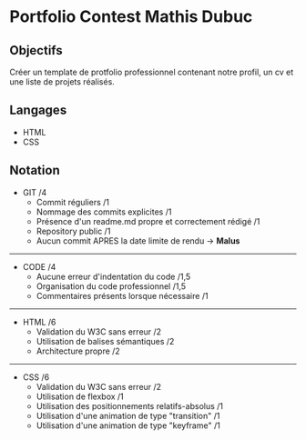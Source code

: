 # Portfolio Contest Mathis Dubuc

## Objectifs

Créer un template de protfolio professionnel contenant notre profil, un cv et une liste de projets réalisés.

## Langages

- HTML
- CSS

## Notation

- GIT /4
  - Commit réguliers /1
  - Nommage des commits explicites /1
  - Présence d'un readme.md propre et correctement rédigé /1
  - Repository public /1
  - Aucun commit APRES la date limite de rendu -> **Malus**

------

- CODE /4
  - Aucune erreur d'indentation du code /1,5
  - Organisation du code professionnel /1,5
  - Commentaires présents lorsque nécessaire /1

------

- HTML /6
  - Validation du W3C sans erreur /2
  - Utilisation de balises sémantiques /2
  - Architecture propre /2

------

- CSS /6
  - Validation du W3C sans erreur /2
  - Utilisation de flexbox /1
  - Utilisation des positionnements relatifs-absolus /1
  - Utilisation d'une animation de type "transition" /1
  - Utilisation d'une animation de type "keyframe" /1
